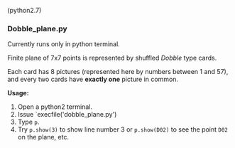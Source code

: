 (python2.7)

<h3>Dobble_plane.py</h3>

Currently runs only in python terminal. <br>

Finite plane of 7x7 points is represented by shuffled *Dobble* type cards.

Each card has 8 pictures (represented here by numbers between 1 and 57), and every two cards have **exactly one** picture in common.

**Usage:**

1. Open a python2 terminal.
2. Issue `execfile('dobble_plane.py')
3. Type `p`. 
4. Try `p.show(3)` to show line number 3 or `p.show(D02)` to see the point `D02` on the plane, etc.
